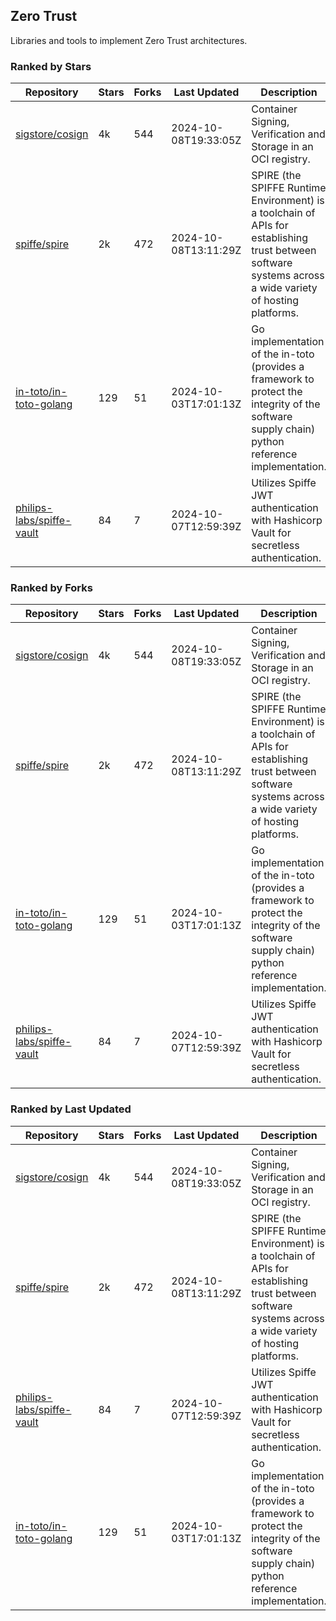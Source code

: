 ## Zero Trust

Libraries and tools to implement Zero Trust architectures.

### Ranked by Stars

| Repository | Stars | Forks | Last Updated | Description | 
|------------|-------|-------|--------------|-------------|
| [sigstore/cosign](https://github.com/sigstore/cosign) | 4k | 544 | 2024-10-08T19:33:05Z |  Container Signing, Verification and Storage in an OCI registry. |
| [spiffe/spire](https://github.com/spiffe/spire) | 2k | 472 | 2024-10-08T13:11:29Z |  SPIRE (the SPIFFE Runtime Environment) is a toolchain of APIs for establishing trust between software systems across a wide variety of hosting platforms. |
| [in-toto/in-toto-golang](https://github.com/in-toto/in-toto-golang) | 129 | 51 | 2024-10-03T17:01:13Z |  Go implementation of the in-toto (provides a framework to protect the integrity of the software supply chain) python reference implementation. |
| [philips-labs/spiffe-vault](https://github.com/philips-labs/spiffe-vault) | 84 | 7 | 2024-10-07T12:59:39Z |  Utilizes Spiffe JWT authentication with Hashicorp Vault for secretless authentication. |

### Ranked by Forks

| Repository | Stars | Forks | Last Updated | Description | 
|------------|-------|-------|--------------|-------------|
| [sigstore/cosign](https://github.com/sigstore/cosign) | 4k | 544 | 2024-10-08T19:33:05Z |  Container Signing, Verification and Storage in an OCI registry. |
| [spiffe/spire](https://github.com/spiffe/spire) | 2k | 472 | 2024-10-08T13:11:29Z |  SPIRE (the SPIFFE Runtime Environment) is a toolchain of APIs for establishing trust between software systems across a wide variety of hosting platforms. |
| [in-toto/in-toto-golang](https://github.com/in-toto/in-toto-golang) | 129 | 51 | 2024-10-03T17:01:13Z |  Go implementation of the in-toto (provides a framework to protect the integrity of the software supply chain) python reference implementation. |
| [philips-labs/spiffe-vault](https://github.com/philips-labs/spiffe-vault) | 84 | 7 | 2024-10-07T12:59:39Z |  Utilizes Spiffe JWT authentication with Hashicorp Vault for secretless authentication. |

### Ranked by Last Updated

| Repository | Stars | Forks | Last Updated | Description | 
|------------|-------|-------|--------------|-------------|
| [sigstore/cosign](https://github.com/sigstore/cosign) | 4k | 544 | 2024-10-08T19:33:05Z |  Container Signing, Verification and Storage in an OCI registry. |
| [spiffe/spire](https://github.com/spiffe/spire) | 2k | 472 | 2024-10-08T13:11:29Z |  SPIRE (the SPIFFE Runtime Environment) is a toolchain of APIs for establishing trust between software systems across a wide variety of hosting platforms. |
| [philips-labs/spiffe-vault](https://github.com/philips-labs/spiffe-vault) | 84 | 7 | 2024-10-07T12:59:39Z |  Utilizes Spiffe JWT authentication with Hashicorp Vault for secretless authentication. |
| [in-toto/in-toto-golang](https://github.com/in-toto/in-toto-golang) | 129 | 51 | 2024-10-03T17:01:13Z |  Go implementation of the in-toto (provides a framework to protect the integrity of the software supply chain) python reference implementation. |

